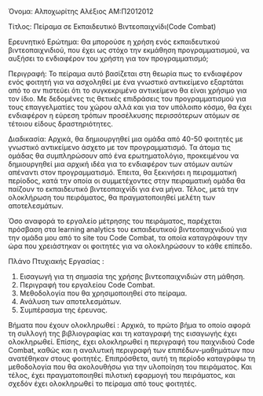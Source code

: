 Όνομα: Αλποχωρίτης Αλέξιος ΑΜ:Π2012012

Τίτλος: Πείραμα σε Εκπαιδευτικό Βιντεοπαιχνίδι(Code Combat)

Ερευνητικό Ερώτημα: Θα μπορούσε η χρήση ενός εκπαιδευτικού βιντεοπαιχνιδιού, που έχει ως στόχο την εκμάθηση προγραμματισμού, να αυξήσει το ενδιαφέρον του χρήστη για τον προγραμματισμό;

Περιγραφή: Το πείραμα αυτό βασίζεται στη θεωρία πως το ενδιαφέρον ενός φοιτητή για να ασχοληθεί με ένα γνωστικό αντικείμενο εξαρτάται από το αν πιστεύει ότι το συγκεκριμένο αντικείμενο θα είναι χρήσιμο για τον ίδιο. Με δεδομένες τις θετικές επιδράσεις του προγραμματισμού για τους επαγγελματίες του χώρου αλλά και για τον υπόλοιπο κόσμο, θα έχει ενδιαφέρον η εύρεση τρόπων προσέλκυσης περισσότερων ατόμων σε τέτοιου είδους δραστηριότητες.

Διαδικασία: Αρχικά, θα δημιουργηθεί μια ομάδα από 40-50 φοιτητές με γνωστικό αντικείμενο άσχετο με τον προγραμματισμό. Τα άτομα τις ομάδας θα συμπληρώσουν από ένα ερωτηματολόγιο, προκειμένου να δημιουργηθεί μια αρχική ιδέα για το ενδιαφέρον των ατόμων αυτών απέναντι στον προγραμματισμό. Έπειτα, θα ξεκινήσει η πειραμματική περίοδος, κατά την οποία οι συμμετέχοντες στην πειραματική ομάδα θα παίζουν το εκπαιδευτικό βιντεοπαιχνίδι για ένα μήνα. Τέλος, μετά την ολοκλήρωση του πειράματος, θα πραγματοποιηθεί μελέτη των αποτελεσμάτων.

Όσο αναφορά το εργαλείο μέτρησης του πειράματος, παρέχεται πρόσβαση στα learning analytics του εκπαιδευτικού βιντεοπαιχνιδιού για την ομάδα μου από το site του Code Combat, τα οποία καταγράφουν την ώρα που χρειάστηκαν οι φοιτητές για να ολοκληρώσουν το κάθε επίπεδο.

Πλάνο Πτυχιακής Εργασίας :
1. Εισαγωγή για τη σημασία της χρήσης βιντεοπαιχνιδιών στη μάθηση.
2. Περιγραφή του εργαλείου Code Combat.
3. Μεθοδολογία που θα χρησιμοποιηθεί στο πείραμα.
4. Ανάλυση των αποτελεσμάτων.
5. Συμπέρασμα της έρευνας.

Βήματα που έχουν ολοκληρωθεί :
Αρχικά, το πρώτο βήμα το οποίο αφορά τη συλλογή της βιβλιογραφίας και τη καταγραφή της εισαγωγής έχει ολοκληρωθεί. Επίσης, έχει ολοκληρωθεί η περιγραφή του παιχνιδιού Code Combat, καθώς και η αναλυτική περιγραφή των επιπέδων-μαθημάτων που ανατέθηκαν στους φοιτητές. Επιπρόσθετα, αυτή τη περίοδο καταγράφω τη μεθοδολογία που θα ακολουθήσω για την υλοποίηση του πειράματος. Και τέλος, έχει πραγματοποιηθεί πιλοτική εφαρμογή του πειράματος, και σχεδόν έχει ολοκληρωθεί το πείραμα από τους φοιτητές.
